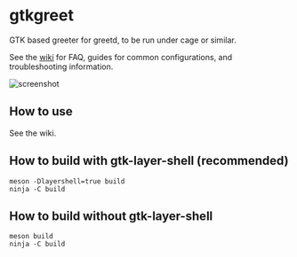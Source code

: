 # gtkgreet

GTK based greeter for greetd, to be run under cage or similar.

See the [wiki](https://man.sr.ht/~kennylevinsen/greetd) for FAQ, guides for common configurations, and troubleshooting information.


![screenshot](https://git.sr.ht/~kennylevinsen/gtkgreet/blob/master/assets/screenshot.png)

## How to use

See the wiki.

## How to build with gtk-layer-shell (recommended)

```
meson -Dlayershell=true build
ninja -C build
```

## How to build without gtk-layer-shell

```
meson build
ninja -C build
```